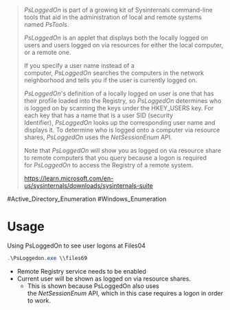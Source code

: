 > _PsLoggedOn_ is part of a growing kit of Sysinternals command-line tools that aid in the administration of local and remote systems named _PsTools_.
> 
> _PsLoggedOn_ is an applet that displays both the locally logged on users and users logged on via resources for either the local computer, or a remote one. 
> 
> If you specify a user name instead of a computer, _PsLoggedOn_ searches the computers in the network neighborhood and tells you if the user is currently logged on.
> 
> _PsLoggedOn_'s definition of a locally logged on user is one that has their profile loaded into the Registry, so _PsLoggedOn_ determines who is logged on by scanning the keys under the HKEY_USERS key. 
> 	For each key that has a name that is a user SID (security Identifier), _PsLoggedOn_ looks up the corresponding user name and displays it. 
> 	To determine who is logged onto a computer via resource shares, _PsLoggedOn_ uses the _NetSessionEnum_ API. 
> 	
> Note that _PsLoggedOn_ will show you as logged on via resource share to remote computers that you query because a logon is required for _PsLoggedOn_ to access the Registry of a remote system.
> 
> https://learn.microsoft.com/en-us/sysinternals/downloads/sysinternals-suite


#Active_Directory_Enumeration #Windows_Enumeration 

# Usage

Using PsLoggedOn to see user logons at Files04
```powershell
.\PsLoggedon.exe \\files69
```
- Remote Registry service needs to be enabled
- Current user will be shown as logged on via resource shares. 
	- This is shown because PsLoggedOn also uses the _NetSessionEnum_ API, which in this case requires a logon in order to work. 